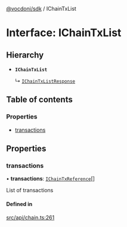 [@vocdoni/sdk](/sdk) / IChainTxList

# Interface: IChainTxList

## Hierarchy

- **`IChainTxList`**

  ↳ [`IChainTxListResponse`](IChainTxListResponse)

## Table of contents

### Properties

- [transactions](IChainTxList#transactions)

## Properties

### transactions

• **transactions**: [`IChainTxReference`](IChainTxReference)[]

List of transactions

#### Defined in

[src/api/chain.ts:261](https://github.com/vocdoni/vocdoni-sdk/blob/179c92b4cecfec787d968dc02b519f64ee15c5d3/src/api/chain.ts#L261)
